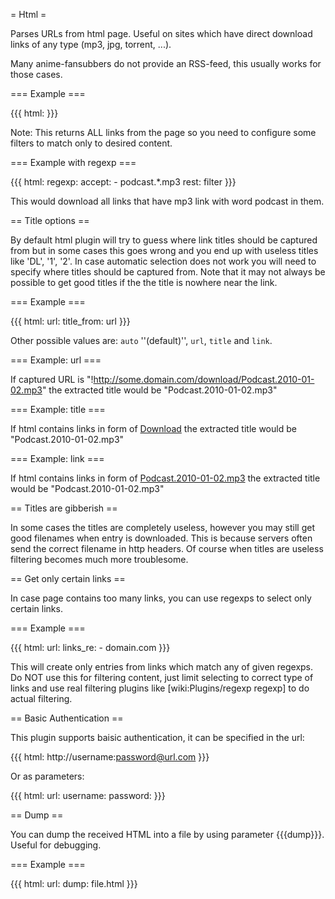 = Html =

Parses URLs from html page. Useful on sites which have direct download links of any type (mp3, jpg, torrent, ...).

Many anime-fansubbers do not provide an RSS-feed, this usually works for those cases.

=== Example ===

{{{
html: <url>
}}}

Note: This returns ALL links from the page so you need to configure some filters to match only to desired content.

=== Example with regexp ===

{{{
html: <url>
regexp:
  accept:
    - podcast.*\.mp3
  rest: filter
}}}

This would download all links that have mp3 link with word podcast in them.

== Title options ==

By default html plugin will try to guess where link titles should be captured from but in some cases this goes wrong and you end up with useless titles like 'DL', '1', '2'. In case automatic selection does not work you will need to specify where titles should be captured from. Note that it may not always be possible to get good titles if the the title is nowhere near the link.

=== Example ===

{{{
html:
  url: <url>
  title_from: url
}}}

Other possible values are: `auto` ''(default)'', `url`, `title` and `link`. 

=== Example: url ===

If captured URL is "!http://some.domain.com/download/Podcast.2010-01-02.mp3" the extracted title would be "Podcast.2010-01-02.mp3"

=== Example: title ===

If html contains links in form of <a href="!http://some.domain.com/download?id=1245932" title="Podcast.2010-01-02.mp3">Download</a> the extracted title would be "Podcast.2010-01-02.mp3"

=== Example: link ===

If html contains links in form of <a href="!http://some.domain.com/download?id=1245932">Podcast.2010-01-02.mp3</a> the extracted title would be "Podcast.2010-01-02.mp3"

== Titles are gibberish ==

In some cases the titles are completely useless, however you may still get good filenames when entry is downloaded. This is because servers often send the correct filename in http headers. Of course when titles are useless filtering becomes much more troublesome.

== Get only certain links ==

In case page contains too many links, you can use regexps to select only certain links.

=== Example ===

{{{
html:
  url: <url>
  links_re:
    - domain\.com
}}}

This will create only entries from links which match any of given regexps. Do NOT use this for filtering content, just limit selecting to correct type of links and use real filtering plugins like [wiki:Plugins/regexp regexp] to do actual filtering.

== Basic Authentication ==

This plugin supports baisic authentication, it can be specified in the url:

{{{
html: http://username:password@url.com
}}}

Or as parameters:

{{{
html:
  url: <url>
  username: <username>
  password: <password>
}}}

== Dump ==

You can dump the received HTML into a file by using parameter {{{dump}}}. Useful for debugging.

=== Example ===

{{{
html:
  url: <url>
  dump: file.html
}}}

